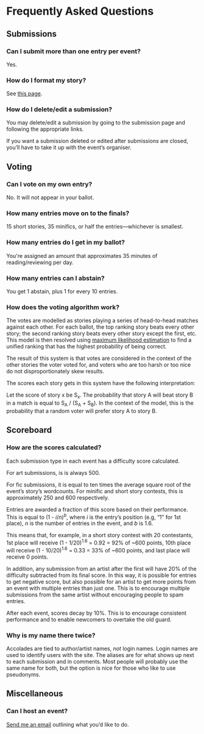 # Frequently Asked Questions

## Submissions

### Can I submit more than one entry per event?

Yes.

### How do I format my story?

See [this page](/style).

### How do I delete/edit a submission?

You may delete/edit a submission by going to the submission page and following the appropriate links.

If you want a submission deleted or edited after submissions are closed, you’ll have to take it up with the event’s organiser.

## Voting

### Can I vote on my own entry?

No. It will not appear in your ballot.

### How many entries move on to the finals?

15 short stories, 35 minifics, or half the entries&mdash;whichever is smallest.

### How many entries do I get in my ballot?

You're assigned an amount that approximates 35 minutes of reading/reviewing per day.

### How many entries can I abstain?

You get 1 abstain, plus 1 for every 10 entries.

### How does the voting algorithm work?

The votes are modelled as stories playing a series of head-to-head matches against each other.
For each ballot, the top ranking story beats every other story; the second ranking story beats every other story except the first, etc.
This model is then resolved using [maximum likelihood estimation](https://en.wikipedia.org/wiki/Maximum_likelihood) to find a unified ranking that has the highest probability of being correct.

The result of this system is that votes are considered in the context of the other stories the voter voted for, and voters who are too harsh or too nice do not disproportionately skew results.

The scores each story gets in this system have the following interpretation:

Let the score of story x be S<sub>x</sub>.
The probability that story A will beat story B in a match is equal to S<sub>A</sub> / (S<sub>A</sub> + S<sub>B</sub>).
In the context of the model, this is the probability that a random voter will prefer story A to story B.

## Scoreboard

### How are the scores calculated?

Each submission type in each event has a difficulty score calculated.

For art submissions, is is always 500.

For fic submissions, it is equal to ten times the average square root of the event’s story’s wordcounts.
For minific and short story contests, this is approximately 250 and 600 respectively.

Entries are awarded a fraction of this score based on their performance.
This is equal to (1 - *i*/*n*)<sup>*b*</sup>, where *i* is the entry’s position (e.g, “1” for 1st place), *n* is the number of entries in the event, and *b* is 1.6.

This means that, for example, in a short story contest with 20 contestants, 1st place will receive (1 - 1/20)<sup>1.6</sup> = 0.92 = 92% of ~600 points, 10th place will receive (1 - 10/20)<sup>1.6</sup> = 0.33 = 33% of ~600 points, and last place will receive 0 points.

In addition, any submission from an artist after the first will have 20% of the difficulty subtracted from its final score.
In this way, it is possible for entries to get negative score, but also possible for an artist to get more points from an event with multiple entries than just one.
This is to encourage multiple submissions from the same artist without encouraging people to spam entries.

After each event, scores decay by 10%.
This is to encourage consistent performance and to enable newcomers to overtake the old guard.

### Why is my name there twice?

Accolades are tied to author/artist names, *not* login names.
Login names are used to identify users with the site.
The aliases are for what shows up next to each submission and in comments.
Most people will probably use the same name for both, but the option is nice for those who like to use pseudonyms.

## Miscellaneous

### Can I host an event?

[Send me an email](mailto:cthor@cpan.org) outlining what you’d like to do.
